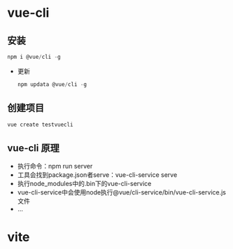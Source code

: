 # vue-cli

## 安装
```js
npm i @vue/cli -g
```
- 更新
  ```js
  npm updata @vue/cli -g
  ```

## 创建项目
```js
vue create testvuecli
```

## vue-cli 原理
- 执行命令：npm run server
- 工具会找到package.json者serve：vue-cli-service serve
- 执行node_modules中的.bin下的vue-cli-service
- vue-cli-service中会使用node执行@vue/cli-service/bin/vue-cli-service.js文件
- ...


# vite
